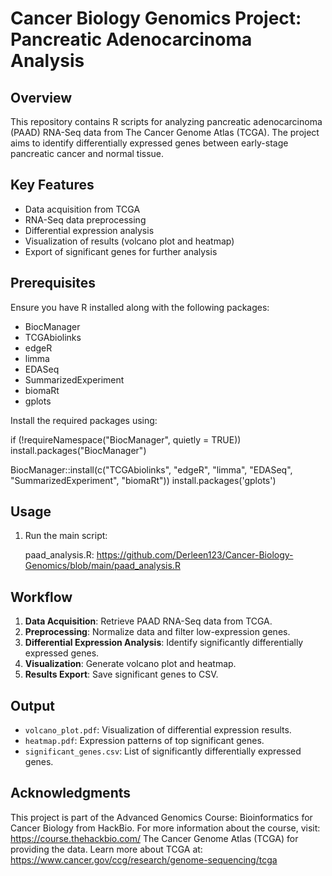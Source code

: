 
# Cancer Biology Genomics Project: Pancreatic Adenocarcinoma Analysis

## Overview

This repository contains R scripts for analyzing pancreatic adenocarcinoma (PAAD) RNA-Seq data from The Cancer Genome Atlas (TCGA). The project aims to identify differentially expressed genes between early-stage pancreatic cancer and normal tissue.

## Key Features

- Data acquisition from TCGA
- RNA-Seq data preprocessing
- Differential expression analysis
- Visualization of results (volcano plot and heatmap)
- Export of significant genes for further analysis

## Prerequisites

Ensure you have R installed along with the following packages:

- BiocManager
- TCGAbiolinks
- edgeR
- limma
- EDASeq
- SummarizedExperiment
- biomaRt
- gplots

Install the required packages using:

if (!requireNamespace("BiocManager", quietly = TRUE))
  install.packages("BiocManager")

BiocManager::install(c("TCGAbiolinks", "edgeR", "limma", "EDASeq", "SummarizedExperiment", "biomaRt"))
install.packages('gplots')

## Usage
1. Run the main script:
  
   paad_analysis.R: https://github.com/Derleen123/Cancer-Biology-Genomics/blob/main/paad_analysis.R
  

## Workflow

1. **Data Acquisition**: Retrieve PAAD RNA-Seq data from TCGA.
2. **Preprocessing**: Normalize data and filter low-expression genes.
3. **Differential Expression Analysis**: Identify significantly differentially expressed genes.
4. **Visualization**: Generate volcano plot and heatmap.
5. **Results Export**: Save significant genes to CSV.

## Output

- `volcano_plot.pdf`: Visualization of differential expression results.
- `heatmap.pdf`: Expression patterns of top significant genes.
- `significant_genes.csv`: List of significantly differentially expressed genes.


## Acknowledgments

This project is part of the Advanced Genomics Course: Bioinformatics for Cancer Biology from HackBio. For more information about the course, visit: https://course.thehackbio.com/
The Cancer Genome Atlas (TCGA) for providing the data. Learn more about TCGA at: https://www.cancer.gov/ccg/research/genome-sequencing/tcga


